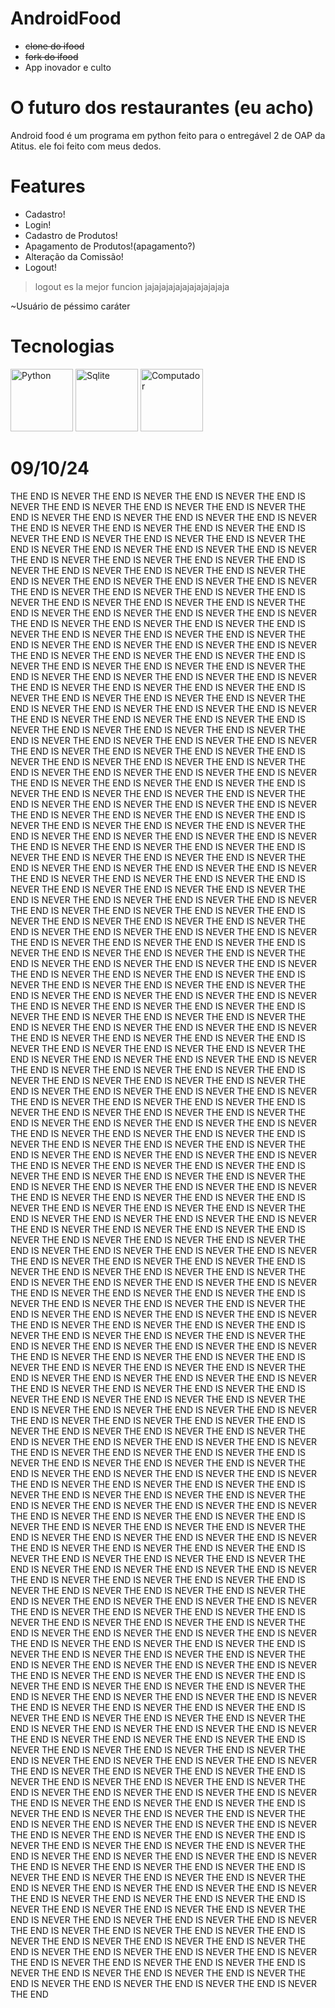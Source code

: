 # AndroidFood
- ~~clone do ifood~~
- ~~fork do ifood~~
- App inovador e culto

# O futuro dos restaurantes (eu acho)
Android food é um programa em python feito para o entregável 2 de OAP da Atitus.
ele foi feito com meus dedos.

# Features
- Cadastro!
- Login!
- Cadastro de Produtos!
- Apagamento de Produtos!(apagamento?)
- Alteração da Comissão!
- Logout!

> logout es la mejor funcion jajajajajajajajajajajaja 
>
~Usuário de péssimo caráter

# Tecnologias
<div>
    <img src="https://upload.wikimedia.org/wikipedia/commons/thumb/c/c3/Python-logo-notext.svg/1869px-Python-logo-notext.svg.png" alt="Python" width="100"/>
    <img src="https://upload.wikimedia.org/wikipedia/commons/3/38/SQLite370.svg" alt="Sqlite" width="100"/>
    <img src="https://cdn5.colorir.com/desenhos/color/201908/um-computador-a-casa-o-quarto-1515999.jpg" alt="Computador" width="100"/>
</div>

# 09/10/24
THE END IS NEVER THE END IS NEVER THE END IS NEVER THE END IS NEVER THE END IS NEVER THE END IS NEVER THE END IS NEVER THE END IS NEVER THE END IS NEVER THE END IS NEVER THE END IS NEVER THE END IS NEVER THE END IS NEVER THE END IS NEVER THE END IS NEVER THE END IS NEVER THE END IS NEVER THE END IS NEVER THE END IS NEVER THE END IS NEVER THE END IS NEVER THE END IS NEVER THE END IS NEVER THE END IS NEVER THE END IS NEVER THE END IS NEVER THE END IS NEVER THE END IS NEVER THE END IS NEVER THE END IS NEVER THE END IS NEVER THE END IS NEVER THE END IS NEVER THE END IS NEVER THE END IS NEVER THE END IS NEVER THE END IS NEVER THE END IS NEVER THE END IS NEVER THE END IS NEVER THE END IS NEVER THE END IS NEVER THE END IS NEVER THE END IS NEVER THE END IS NEVER THE END IS NEVER THE END IS NEVER THE END IS NEVER THE END IS NEVER THE END IS NEVER THE END IS NEVER THE END IS NEVER THE END IS NEVER THE END IS NEVER THE END IS NEVER THE END IS NEVER THE END IS NEVER THE END IS NEVER THE END IS NEVER THE END IS NEVER THE END IS NEVER THE END IS NEVER THE END IS NEVER THE END IS NEVER THE END IS NEVER THE END IS NEVER THE END IS NEVER THE END IS NEVER THE END IS NEVER THE END IS NEVER THE END IS NEVER THE END IS NEVER THE END IS NEVER THE END IS NEVER THE END IS NEVER THE END IS NEVER THE END IS NEVER THE END IS NEVER THE END IS NEVER THE END IS NEVER THE END IS NEVER THE END IS NEVER THE END IS NEVER THE END IS NEVER THE END IS NEVER THE END IS NEVER THE END IS NEVER THE END IS NEVER THE END IS NEVER THE END IS NEVER THE END IS NEVER THE END IS NEVER THE END IS NEVER THE END IS NEVER THE END IS NEVER THE END IS NEVER THE END IS NEVER THE END IS NEVER THE END IS NEVER THE END IS NEVER THE END IS NEVER THE END IS NEVER THE END IS NEVER THE END IS NEVER THE END IS NEVER THE END IS NEVER THE END IS NEVER THE END IS NEVER THE END IS NEVER THE END IS NEVER THE END IS NEVER THE END IS NEVER THE END IS NEVER THE END IS NEVER THE END IS NEVER THE END IS NEVER THE END IS NEVER THE END IS NEVER THE END IS NEVER THE END IS NEVER THE END IS NEVER THE END IS NEVER THE END IS NEVER THE END IS NEVER THE END IS NEVER THE END IS NEVER THE END IS NEVER THE END IS NEVER THE END IS NEVER THE END IS NEVER THE END IS NEVER THE END IS NEVER THE END IS NEVER THE END IS NEVER THE END IS NEVER THE END IS NEVER THE END IS NEVER THE END IS NEVER THE END IS NEVER THE END IS NEVER THE END IS NEVER THE END IS NEVER THE END IS NEVER THE END IS NEVER THE END IS NEVER THE END IS NEVER THE END IS NEVER THE END IS NEVER THE END IS NEVER THE END IS NEVER THE END IS NEVER THE END IS NEVER THE END IS NEVER THE END IS NEVER THE END IS NEVER THE END IS NEVER THE END IS NEVER THE END IS NEVER THE END IS NEVER THE END IS NEVER THE END IS NEVER THE END IS NEVER THE END IS NEVER THE END IS NEVER THE END IS NEVER THE END IS NEVER THE END IS NEVER THE END IS NEVER THE END IS NEVER THE END IS NEVER THE END IS NEVER THE END IS NEVER THE END IS NEVER THE END IS NEVER THE END IS NEVER THE END IS NEVER THE END IS NEVER THE END IS NEVER THE END IS NEVER THE END IS NEVER THE END IS NEVER THE END IS NEVER THE END IS NEVER THE END IS NEVER THE END IS NEVER THE END IS NEVER THE END IS NEVER THE END IS NEVER THE END IS NEVER THE END IS NEVER THE END IS NEVER THE END IS NEVER THE END IS NEVER THE END IS NEVER THE END IS NEVER THE END IS NEVER THE END IS NEVER THE END IS NEVER THE END IS NEVER THE END IS NEVER THE END IS NEVER THE END IS NEVER THE END IS NEVER THE END IS NEVER THE END IS NEVER THE END IS NEVER THE END IS NEVER THE END IS NEVER THE END IS NEVER THE END IS NEVER THE END IS NEVER THE END IS NEVER THE END IS NEVER THE END IS NEVER THE END IS NEVER THE END IS NEVER THE END IS NEVER THE END IS NEVER THE END IS NEVER THE END IS NEVER THE END IS NEVER THE END IS NEVER THE END IS NEVER THE END IS NEVER THE END IS NEVER THE END IS NEVER THE END IS NEVER THE END IS NEVER THE END IS NEVER THE END IS NEVER THE END IS NEVER THE END IS NEVER THE END IS NEVER THE END IS NEVER THE END IS NEVER THE END IS NEVER THE END IS NEVER THE END IS NEVER THE END IS NEVER THE END IS NEVER THE END IS NEVER THE END IS NEVER THE END IS NEVER THE END IS NEVER THE END IS NEVER THE END IS NEVER THE END IS NEVER THE END IS NEVER THE END IS NEVER THE END IS NEVER THE END IS NEVER THE END IS NEVER THE END IS NEVER THE END IS NEVER THE END IS NEVER THE END IS NEVER THE END IS NEVER THE END IS NEVER THE END IS NEVER THE END IS NEVER THE END IS NEVER THE END IS NEVER THE END IS NEVER THE END IS NEVER THE END IS NEVER THE END IS NEVER THE END IS NEVER THE END IS NEVER THE END IS NEVER THE END IS NEVER THE END IS NEVER THE END IS NEVER THE END IS NEVER THE END IS NEVER THE END IS NEVER THE END IS NEVER THE END IS NEVER THE END IS NEVER THE END IS NEVER THE END IS NEVER THE END IS NEVER THE END IS NEVER THE END IS NEVER THE END IS NEVER THE END IS NEVER THE END IS NEVER THE END IS NEVER THE END IS NEVER THE END IS NEVER THE END IS NEVER THE END IS NEVER THE END IS NEVER THE END IS NEVER THE END IS NEVER THE END IS NEVER THE END IS NEVER THE END IS NEVER THE END IS NEVER THE END IS NEVER THE END IS NEVER THE END IS NEVER THE END IS NEVER THE END IS NEVER THE END IS NEVER THE END IS NEVER THE END IS NEVER THE END IS NEVER THE END IS NEVER THE END IS NEVER THE END IS NEVER THE END IS NEVER THE END IS NEVER THE END IS NEVER THE END IS NEVER THE END IS NEVER THE END IS NEVER THE END IS NEVER THE END IS NEVER THE END IS NEVER THE END IS NEVER THE END IS NEVER THE END IS NEVER THE END IS NEVER THE END IS NEVER THE END IS NEVER THE END IS NEVER THE END IS NEVER THE END IS NEVER THE END IS NEVER THE END IS NEVER THE END IS NEVER THE END IS NEVER THE END IS NEVER THE END IS NEVER THE END IS NEVER THE END IS NEVER THE END IS NEVER THE END IS NEVER THE END IS NEVER THE END IS NEVER THE END IS NEVER THE END IS NEVER THE END IS NEVER THE END IS NEVER THE END IS NEVER THE END IS NEVER THE END IS NEVER THE END IS NEVER THE END IS NEVER THE END IS NEVER THE END IS NEVER THE END IS NEVER THE END IS NEVER THE END IS NEVER THE END IS NEVER THE END IS NEVER THE END IS NEVER THE END IS NEVER THE END IS NEVER THE END IS NEVER THE END IS NEVER THE END IS NEVER THE END IS NEVER THE END IS NEVER THE END IS NEVER THE END IS NEVER THE END IS NEVER THE END IS NEVER THE END IS NEVER THE END IS NEVER THE END IS NEVER THE END IS NEVER THE END IS NEVER THE END IS NEVER THE END IS NEVER THE END IS NEVER THE END IS NEVER THE END IS NEVER THE END IS NEVER THE END IS NEVER THE END IS NEVER THE END IS NEVER THE END IS NEVER THE END IS NEVER THE END IS NEVER THE END IS NEVER THE END IS NEVER THE END IS NEVER THE END IS NEVER THE END IS NEVER THE END IS NEVER THE END IS NEVER THE END IS NEVER THE END IS NEVER THE END IS NEVER THE END IS NEVER THE END IS NEVER THE END IS NEVER THE END IS NEVER THE END IS NEVER THE END IS NEVER THE END IS NEVER THE END IS NEVER THE END IS NEVER THE END IS NEVER THE END IS NEVER THE END IS NEVER THE END IS NEVER THE END IS NEVER THE END IS NEVER THE END IS NEVER THE END IS NEVER THE END IS NEVER THE END IS NEVER THE END IS NEVER THE END IS NEVER THE END IS NEVER THE END IS NEVER THE END IS NEVER THE END IS NEVER THE END IS NEVER THE END IS NEVER THE END IS NEVER THE END IS NEVER THE END IS NEVER THE END IS NEVER THE END IS NEVER THE END IS NEVER THE END IS NEVER THE END IS NEVER THE END IS NEVER THE END IS NEVER THE END IS NEVER THE END IS NEVER THE END IS NEVER THE END IS NEVER THE END IS NEVER THE END IS NEVER THE END IS NEVER THE END IS NEVER THE END IS NEVER THE END IS NEVER THE END IS NEVER THE END IS NEVER THE END IS NEVER THE END IS NEVER THE END IS NEVER THE END IS NEVER THE END IS NEVER THE END IS NEVER THE END IS NEVER THE END IS NEVER THE END IS NEVER THE END IS NEVER THE END IS NEVER THE END IS NEVER THE END IS NEVER THE END IS NEVER THE END IS NEVER THE END IS NEVER THE END IS NEVER THE END IS NEVER THE END IS NEVER THE END IS NEVER THE END IS NEVER THE END IS NEVER THE END IS NEVER THE END IS NEVER THE END IS NEVER THE END IS NEVER THE END IS NEVER THE END IS NEVER THE END IS NEVER THE END IS NEVER THE END IS NEVER THE END IS NEVER THE END IS NEVER THE END IS NEVER THE END IS NEVER THE END IS NEVER THE END IS NEVER THE END IS NEVER THE END IS NEVER THE END IS NEVER THE END IS NEVER THE END IS NEVER THE END IS NEVER THE END IS NEVER THE END IS NEVER THE END IS NEVER THE END IS NEVER THE END IS NEVER THE END IS NEVER THE END IS NEVER THE END IS NEVER THE END IS NEVER THE END IS NEVER THE END IS NEVER THE END IS NEVER THE END IS NEVER THE END IS NEVER THE END IS NEVER THE END IS NEVER THE END IS NEVER THE END IS NEVER THE END IS NEVER THE END IS NEVER THE END IS NEVER THE END IS NEVER THE END IS NEVER THE END IS NEVER THE END IS NEVER THE END IS NEVER THE END IS NEVER THE END IS NEVER THE END IS NEVER THE END IS NEVER THE END

